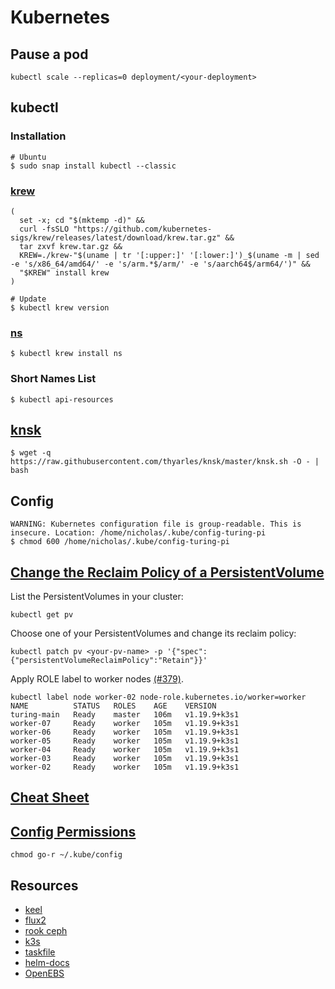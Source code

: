 # Kubernetes

## Pause a pod

`kubectl scale --replicas=0 deployment/<your-deployment>`

## kubectl

### Installation

```
# Ubuntu
$ sudo snap install kubectl --classic
```

### [krew](https://krew.sigs.k8s.io/docs/user-guide/setup/install/)

```shell
(
  set -x; cd "$(mktemp -d)" &&
  curl -fsSLO "https://github.com/kubernetes-sigs/krew/releases/latest/download/krew.tar.gz" &&
  tar zxvf krew.tar.gz &&
  KREW=./krew-"$(uname | tr '[:upper:]' '[:lower:]')_$(uname -m | sed -e 's/x86_64/amd64/' -e 's/arm.*$/arm/' -e 's/aarch64$/arm64/')" &&
  "$KREW" install krew
)
```

```shell
# Update
$ kubectl krew version
```

### [ns](https://github.com/ahmetb/kubectx)

```shell
$ kubectl krew install ns
```

### Short Names List

```shell
$ kubectl api-resources
```

## [knsk](https://github.com/thyarles/knsk)

```shell
$ wget -q https://raw.githubusercontent.com/thyarles/knsk/master/knsk.sh -O - | bash
```

## Config

```shell
WARNING: Kubernetes configuration file is group-readable. This is insecure. Location: /home/nicholas/.kube/config-turing-pi
$ chmod 600 /home/nicholas/.kube/config-turing-pi
```

## [Change the Reclaim Policy of a PersistentVolume][pv]

List the PersistentVolumes in your cluster:

```shell
kubectl get pv
```

Choose one of your PersistentVolumes and change its reclaim policy:

```shell
kubectl patch pv <your-pv-name> -p '{"spec":{"persistentVolumeReclaimPolicy":"Retain"}}'
```

Apply ROLE label to worker nodes [(#379)].

```shell
kubectl label node worker-02 node-role.kubernetes.io/worker=worker
NAME          STATUS   ROLES    AGE    VERSION
turing-main   Ready    master   106m   v1.19.9+k3s1
worker-07     Ready    worker   105m   v1.19.9+k3s1
worker-06     Ready    worker   105m   v1.19.9+k3s1
worker-05     Ready    worker   105m   v1.19.9+k3s1
worker-04     Ready    worker   105m   v1.19.9+k3s1
worker-03     Ready    worker   105m   v1.19.9+k3s1
worker-02     Ready    worker   105m   v1.19.9+k3s1
```

## [Cheat Sheet](https://kubernetes.io/docs/reference/kubectl/cheatsheet/)

## [Config Permissions](https://github.com/helm/helm/issues/9115)

```shell
chmod go-r ~/.kube/config
```

## Resources

* [keel](https://keel.sh/)
* [flux2](https://toolkit.fluxcd.io/)
* [rook ceph](http://rook.io)
* [k3s](https://k3s.io/)
* [taskfile](https://taskfile.dev/#/)
* [helm-docs](https://github.com/norwoodj/helm-docs)
* [OpenEBS](https://openebs.io/)

[pv]: https://kubernetes.io/docs/tasks/administer-cluster/change-pv-reclaim-policy/
[(#379)]: https://github.com/k3s-io/k3s/issues/379
